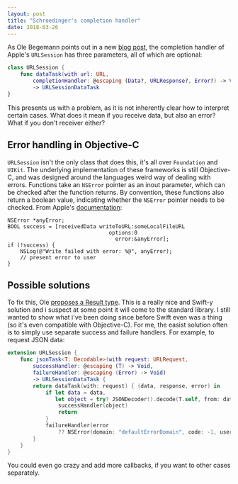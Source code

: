 ```yaml
---
layout: post
title: "Schroedinger's completion handler"
date: 2018-03-26
---
```


As Ole Begemann points out in a new [blog post](https://oleb.net/blog/2018/03/making-illegal-states-unrepresentable/), the completion handler of Apple's `URLSession` has three parameters, all of which are optional:

```swift
class URLSession {
    func dataTask(with url: URL,
        completionHandler: @escaping (Data?, URLResponse?, Error?) -> Void)
        -> URLSessionDataTask
}
```

This presents us with a problem, as it is not inherently clear how to interpret certain cases. What does it mean if you receive data, but also an error? What if you don't receiver either?

## Error handling in Objective-C

`URLSession` isn't the only class that does this, it's all over `Foundation` and `UIKit`. The underlying implementation of these frameworks is still Objective-C, and was designed around the languages weird way of dealing with errors. Functions take an `NSError` pointer as an inout parameter, which can be checked after the function returns. By convention, these functions also return a boolean value, indicating whether the `NSError` pointer needs to be checked. From Apple's [documentation](https://developer.apple.com/library/content/documentation/Cocoa/Conceptual/ProgrammingWithObjectiveC/ErrorHandling/ErrorHandling.html):

```objc
NSError *anyError;
BOOL success = [receivedData writeToURL:someLocalFileURL
                                options:0
                                  error:&anyError];
if (!success) {
    NSLog(@"Write failed with error: %@", anyError);
    // present error to user
}
```

## Possible solutions

To fix this, Ole [proposes a Result type](https://oleb.net/blog/2017/01/result-init-helper/). This is a really nice and Swift-y solution and i suspect at some point it will come to the standard library. I still wanted to show what i've been doing since before Swift even was a thing (so it's even compatible with Objective-C). For me, the easist solution often is to simply use separate success and failure handlers. For example, to request JSON data:

```swift
extension URLSession {
    func jsonTask<T: Decodable>(with request: URLRequest,
        successHandler: @escaping (T) -> Void,
        failureHandler: @escaping (Error) -> Void)
        -> URLSessionDataTask {
        return dataTask(with: request) { (data, response, error) in
            if let data = data,
               let object = try? JSONDecoder().decode(T.self, from: data) {
                successHandler(object)
                return
            }
            failureHandler(error
                ?? NSError(domain: "defaultErrorDomain", code: -1, userInfo: nil))
        }
    }
}
```

You could even go crazy and add more callbacks, if you want to other cases separately.
